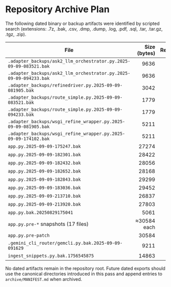 <!-- cspell:ignore gemcli SustainaCore APEX -->
# Repository Archive Plan

The following dated binary or backup artifacts were identified by scripted search (extensions: .7z, .bak, .csv, .dmp, .dump, .log, .pdf, .sql, .tar, .tar.gz, .tgz, .zip).

| File | Size (bytes) | References | Action (Completed) |
| --- | ---: | ---: | --- |
| `.adapter_backups/ask2_llm_orchestrator.py.2025-09-09-083521.bak` | 9636 | 0 | `archive/misc/code_backups/ask2_llm_orchestrator.py.2025-09-09-083521.bak` |
| `.adapter_backups/ask2_llm_orchestrator.py.2025-09-09-094233.bak` | 9636 | 0 | `archive/misc/code_backups/ask2_llm_orchestrator.py.2025-09-09-094233.bak` |
| `.adapter_backups/refinedriver.py.2025-09-09-081905.bak` | 3042 | 0 | `archive/misc/code_backups/refinedriver.py.2025-09-09-081905.bak` |
| `.adapter_backups/route_simple.py.2025-09-09-083521.bak` | 1779 | 0 | `archive/misc/code_backups/route_simple.py.2025-09-09-083521.bak` |
| `.adapter_backups/route_simple.py.2025-09-09-094233.bak` | 1779 | 0 | `archive/misc/code_backups/route_simple.py.2025-09-09-094233.bak` |
| `.adapter_backups/wsgi_refine_wrapper.py.2025-09-09-081905.bak` | 5211 | 0 | `archive/misc/code_backups/wsgi_refine_wrapper.py.2025-09-09-081905.bak` |
| `.adapter_backups/wsgi_refine_wrapper.py.2025-09-09-174102.bak` | 5211 | 0 | `archive/misc/code_backups/wsgi_refine_wrapper.py.2025-09-09-174102.bak` |
| `app.py.2025-09-09-175247.bak` | 27274 | 0 | `archive/misc/code_backups/app.py.2025-09-09-175247.bak` |
| `app.py.2025-09-09-182301.bak` | 28422 | 0 | `archive/misc/code_backups/app.py.2025-09-09-182301.bak` |
| `app.py.2025-09-09-182432.bak` | 28056 | 0 | `archive/misc/code_backups/app.py.2025-09-09-182432.bak` |
| `app.py.2025-09-09-182652.bak` | 28168 | 0 | `archive/misc/code_backups/app.py.2025-09-09-182652.bak` |
| `app.py.2025-09-09-182843.bak` | 29299 | 0 | `archive/misc/code_backups/app.py.2025-09-09-182843.bak` |
| `app.py.2025-09-09-183036.bak` | 29452 | 0 | `archive/misc/code_backups/app.py.2025-09-09-183036.bak` |
| `app.py.2025-09-09-213710.bak` | 26837 | 0 | `archive/misc/code_backups/app.py.2025-09-09-213710.bak` |
| `app.py.2025-09-09-213920.bak` | 27803 | 0 | `archive/misc/code_backups/app.py.2025-09-09-213920.bak` |
| `app.py.bak.20250829175041` | 5061 | 0 | `archive/misc/code_backups/app.py.bak.20250829175041` |
| `app.py.pre-*` snapshots (17 files) | ≈30584 each | 0 | `archive/misc/app_backups/app.py.pre-YYYY-MM-DD-hhmmss` |
| `app.py.pre-patch` | 30584 | 0 | `archive/misc/app_backups/app.py.pre-patch` |
| `.gemini_cli_router/gemcli.py.bak.2025-09-09-091629` | 9211 | 0 | `archive/misc/adapter_backups/gemcli.py.bak.2025-09-09-091629` |
| `ingest_snippets.py.bak.1756545875` | 14863 | 0 | `archive/misc/adapter_backups/ingest_snippets.py.bak.1756545875` |

No dated artifacts remain in the repository root. Future dated exports should use the canonical directories introduced in this pass and append entries to `archive/MANIFEST.md` when archived.
